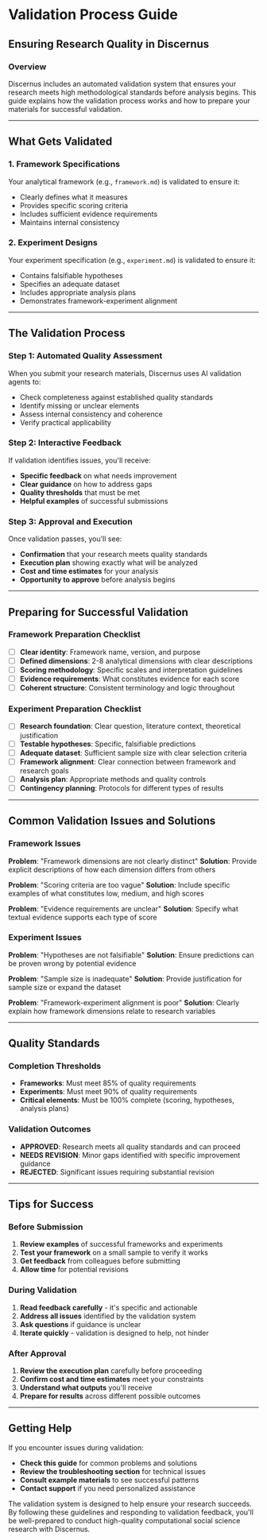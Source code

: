 # Validation Process Guide
## Ensuring Research Quality in Discernus

### Overview

Discernus includes an automated validation system that ensures your research meets high methodological standards before analysis begins. This guide explains how the validation process works and how to prepare your materials for successful validation.

---

## What Gets Validated

### 1. Framework Specifications
Your analytical framework (e.g., `framework.md`) is validated to ensure it:
- Clearly defines what it measures
- Provides specific scoring criteria
- Includes sufficient evidence requirements
- Maintains internal consistency

### 2. Experiment Designs
Your experiment specification (e.g., `experiment.md`) is validated to ensure it:
- Contains falsifiable hypotheses
- Specifies an adequate dataset
- Includes appropriate analysis plans
- Demonstrates framework-experiment alignment

---

## The Validation Process

### Step 1: Automated Quality Assessment
When you submit your research materials, Discernus uses AI validation agents to:
- Check completeness against established quality standards
- Identify missing or unclear elements
- Assess internal consistency and coherence
- Verify practical applicability

### Step 2: Interactive Feedback
If validation identifies issues, you'll receive:
- **Specific feedback** on what needs improvement
- **Clear guidance** on how to address gaps
- **Quality thresholds** that must be met
- **Helpful examples** of successful submissions

### Step 3: Approval and Execution
Once validation passes, you'll see:
- **Confirmation** that your research meets quality standards
- **Execution plan** showing exactly what will be analyzed
- **Cost and time estimates** for your analysis
- **Opportunity to approve** before analysis begins

---

## Preparing for Successful Validation

### Framework Preparation Checklist
- [ ] **Clear identity**: Framework name, version, and purpose
- [ ] **Defined dimensions**: 2-8 analytical dimensions with clear descriptions
- [ ] **Scoring methodology**: Specific scales and interpretation guidelines
- [ ] **Evidence requirements**: What constitutes evidence for each score
- [ ] **Coherent structure**: Consistent terminology and logic throughout

### Experiment Preparation Checklist
- [ ] **Research foundation**: Clear question, literature context, theoretical justification
- [ ] **Testable hypotheses**: Specific, falsifiable predictions
- [ ] **Adequate dataset**: Sufficient sample size with clear selection criteria
- [ ] **Framework alignment**: Clear connection between framework and research goals
- [ ] **Analysis plan**: Appropriate methods and quality controls
- [ ] **Contingency planning**: Protocols for different types of results

---

## Common Validation Issues and Solutions

### Framework Issues
**Problem**: "Framework dimensions are not clearly distinct"
**Solution**: Provide explicit descriptions of how each dimension differs from others

**Problem**: "Scoring criteria are too vague"
**Solution**: Include specific examples of what constitutes low, medium, and high scores

**Problem**: "Evidence requirements are unclear"
**Solution**: Specify what textual evidence supports each type of score

### Experiment Issues
**Problem**: "Hypotheses are not falsifiable"
**Solution**: Ensure predictions can be proven wrong by potential evidence

**Problem**: "Sample size is inadequate"
**Solution**: Provide justification for sample size or expand the dataset

**Problem**: "Framework-experiment alignment is poor"
**Solution**: Clearly explain how framework dimensions relate to research variables

---

## Quality Standards

### Completion Thresholds
- **Frameworks**: Must meet 85% of quality requirements
- **Experiments**: Must meet 90% of quality requirements
- **Critical elements**: Must be 100% complete (scoring, hypotheses, analysis plans)

### Validation Outcomes
- **APPROVED**: Research meets all quality standards and can proceed
- **NEEDS REVISION**: Minor gaps identified with specific improvement guidance
- **REJECTED**: Significant issues requiring substantial revision

---

## Tips for Success

### Before Submission
1. **Review examples** of successful frameworks and experiments
2. **Test your framework** on a small sample to verify it works
3. **Get feedback** from colleagues before submitting
4. **Allow time** for potential revisions

### During Validation
1. **Read feedback carefully** - it's specific and actionable
2. **Address all issues** identified by the validation system
3. **Ask questions** if guidance is unclear
4. **Iterate quickly** - validation is designed to help, not hinder

### After Approval
1. **Review the execution plan** carefully before proceeding
2. **Confirm cost and time estimates** meet your constraints
3. **Understand what outputs** you'll receive
4. **Prepare for results** across different possible outcomes

---

## Getting Help

If you encounter issues during validation:
- **Check this guide** for common problems and solutions
- **Review the troubleshooting section** for technical issues
- **Consult example materials** to see successful patterns
- **Contact support** if you need personalized assistance

The validation system is designed to help ensure your research succeeds. By following these guidelines and responding to validation feedback, you'll be well-prepared to conduct high-quality computational social science research with Discernus. 